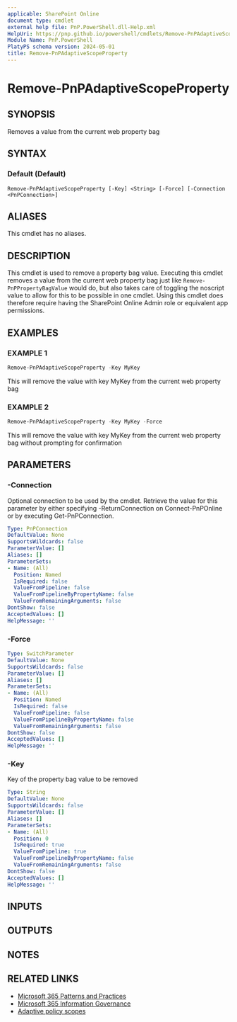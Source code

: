 ```yaml
---
applicable: SharePoint Online
document type: cmdlet
external help file: PnP.PowerShell.dll-Help.xml
HelpUri: https://pnp.github.io/powershell/cmdlets/Remove-PnPAdaptiveScopeProperty.html
Module Name: PnP.PowerShell
PlatyPS schema version: 2024-05-01
title: Remove-PnPAdaptiveScopeProperty
---
```


# Remove-PnPAdaptiveScopeProperty

## SYNOPSIS

Removes a value from the current web property bag

## SYNTAX

### Default (Default)

```
Remove-PnPAdaptiveScopeProperty [-Key] <String> [-Force] [-Connection <PnPConnection>]
```

## ALIASES

This cmdlet has no aliases.

## DESCRIPTION

This cmdlet is used to remove a property bag value. Executing this cmdlet removes a value from the current web property bag just like  `Remove-PnPPropertyBagValue` would do, but also takes care of toggling the noscript value to allow for this to be possible in one cmdlet. Using this cmdlet does therefore require having the SharePoint Online Admin role or equivalent app permissions.

## EXAMPLES

### EXAMPLE 1

```powershell
Remove-PnPAdaptiveScopeProperty -Key MyKey
```

This will remove the value with key MyKey from the current web property bag

### EXAMPLE 2

```powershell
Remove-PnPAdaptiveScopeProperty -Key MyKey -Force
```

This will remove the value with key MyKey from the current web property bag without prompting for confirmation

## PARAMETERS

### -Connection

Optional connection to be used by the cmdlet. Retrieve the value for this parameter by either specifying -ReturnConnection on Connect-PnPOnline or by executing Get-PnPConnection.

```yaml
Type: PnPConnection
DefaultValue: None
SupportsWildcards: false
ParameterValue: []
Aliases: []
ParameterSets:
- Name: (All)
  Position: Named
  IsRequired: false
  ValueFromPipeline: false
  ValueFromPipelineByPropertyName: false
  ValueFromRemainingArguments: false
DontShow: false
AcceptedValues: []
HelpMessage: ''
```

### -Force



```yaml
Type: SwitchParameter
DefaultValue: None
SupportsWildcards: false
ParameterValue: []
Aliases: []
ParameterSets:
- Name: (All)
  Position: Named
  IsRequired: false
  ValueFromPipeline: false
  ValueFromPipelineByPropertyName: false
  ValueFromRemainingArguments: false
DontShow: false
AcceptedValues: []
HelpMessage: ''
```

### -Key

Key of the property bag value to be removed

```yaml
Type: String
DefaultValue: None
SupportsWildcards: false
ParameterValue: []
Aliases: []
ParameterSets:
- Name: (All)
  Position: 0
  IsRequired: true
  ValueFromPipeline: true
  ValueFromPipelineByPropertyName: false
  ValueFromRemainingArguments: false
DontShow: false
AcceptedValues: []
HelpMessage: ''
```

## INPUTS

## OUTPUTS

## NOTES

## RELATED LINKS

- [Microsoft 365 Patterns and Practices](https://aka.ms/m365pnp)
- [Microsoft 365 Information Governance](https://learn.microsoft.com/en-us/microsoft-365/compliance/manage-information-governance?view=o365-worldwide)
- [Adaptive policy scopes](https://learn.microsoft.com/en-us/microsoft-365/compliance/retention?view=o365-worldwide#adaptive-or-static-policy-scopes-for-retention)
